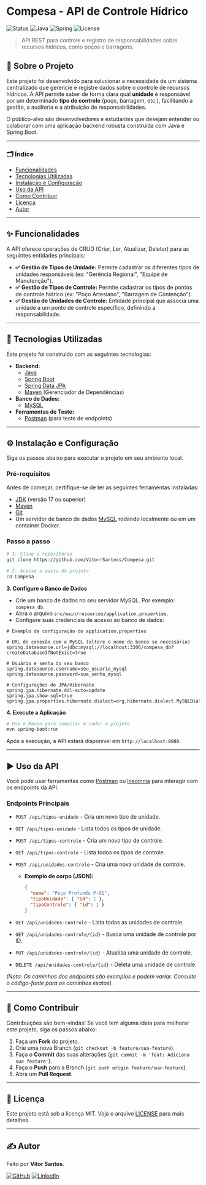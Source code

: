 # Compesa - API de Controle Hídrico

![Status](https://img.shields.io/badge/status-em_desenvolvimento-yellow)
![Java](https://img.shields.io/badge/Java-17+-blue?logo=java&logoColor=white)
![Spring](https://img.shields.io/badge/Spring%20Boot-3.x-brightgreen?logo=spring&logoColor=white)
![License](https://img.shields.io/badge/license-MIT-blue.svg)

> API REST para controle e registro de responsabilidades sobre recursos hídricos, como poços e barragens.

## 📖 Sobre o Projeto

Este projeto foi desenvolvido para solucionar a necessidade de um sistema centralizado que gerencie e registre dados sobre o controle de recursos hídricos. A API permite saber de forma clara qual **unidade** é responsável por um determinado **tipo de controle** (poço, barragem, etc.), facilitando a gestão, a auditoria e a atribuição de responsabilidades.

O público-alvo são desenvolvedores e estudantes que desejam entender ou colaborar com uma aplicação backend robusta construída com Java e Spring Boot.

---

### 🗂️ Índice

* [Funcionalidades](#-funcionalidades)
* [Tecnologias Utilizadas](#-tecnologias-utilizadas)
* [Instalação e Configuração](#-instalação-e-configuração)
* [Uso da API](#️-uso-da-api)
* [Como Contribuir](#-como-contribuir)
* [Licença](#-licença)
* [Autor](#️-autor)

---

## ✨ Funcionalidades

A API oferece operações de CRUD (Criar, Ler, Atualizar, Deletar) para as seguintes entidades principais:

- **✅ Gestão de Tipos de Unidade:** Permite cadastrar os diferentes tipos de unidades responsáveis (ex: "Gerência Regional", "Equipe de Manutenção").
- **✅ Gestão de Tipos de Controle:** Permite cadastrar os tipos de pontos de controle hídrico (ex: "Poço Artesiano", "Barragem de Contenção").
- **✅ Gestão de Unidades de Controle:** Entidade principal que associa uma unidade a um ponto de controle específico, definindo a responsabilidade.

---

## 🚀 Tecnologias Utilizadas

Este projeto foi construído com as seguintes tecnologias:

- **Backend:**
  - [Java](https://www.java.com/)
  - [Spring Boot](https://spring.io/projects/spring-boot)
  - [Spring Data JPA](https://spring.io/projects/spring-data-jpa)
  - [Maven](https://maven.apache.org/) (Gerenciador de Dependências)
- **Banco de Dados:**
  - [MySQL](https://www.mysql.com/)
- **Ferramentas de Teste:**
  - [Postman](https://www.postman.com/) (para teste de endpoints)

---

## ⚙️ Instalação e Configuração

Siga os passos abaixo para executar o projeto em seu ambiente local.

### Pré-requisitos

Antes de começar, certifique-se de ter as seguintes ferramentas instaladas:
- [JDK](https://www.oracle.com/java/technologies/downloads/) (versão 17 ou superior)
- [Maven](https://maven.apache.org/download.cgi)
- [Git](https://git-scm.com/)
- Um servidor de banco de dados [MySQL](https://dev.mysql.com/downloads/mysql/) rodando localmente ou em um container Docker.

### Passo a passo

```bash
# 1. Clone o repositório
git clone https://github.com/VitorrSantoss/Compesa.git

# 2. Acesse a pasta do projeto
cd Compesa
```

**3. Configure o Banco de Dados**

- Crie um banco de dados no seu servidor MySQL. Por exemplo: `compesa_db`.
- Abra o arquivo `src/main/resources/application.properties`.
- Configure suas credenciais de acesso ao banco de dados:

```properties
# Exemplo de configuração do application.properties

# URL de conexão com o MySQL (altere o nome do banco se necessário)
spring.datasource.url=jdbc:mysql://localhost:3306/compesa_db?createDatabaseIfNotExist=true

# Usuário e senha do seu banco
spring.datasource.username=seu_usuario_mysql
spring.datasource.password=sua_senha_mysql

# Configurações do JPA/Hibernate
spring.jpa.hibernate.ddl-auto=update
spring.jpa.show-sql=true
spring.jpa.properties.hibernate.dialect=org.hibernate.dialect.MySQLDialect
```

**4. Execute a Aplicação**

```bash
# Use o Maven para compilar e rodar o projeto
mvn spring-boot:run
```

Após a execução, a API estará disponível em `http://localhost:8080`.

---

## ▶️ Uso da API

Você pode usar ferramentas como [Postman](https://www.postman.com/) ou [Insomnia](https://insomnia.rest/) para interagir com os endpoints da API.

### Endpoints Principais

*   `POST /api/tipos-unidade` - Cria um novo tipo de unidade.
*   `GET /api/tipos-unidade` - Lista todos os tipos de unidade.

*   `POST /api/tipos-controle` - Cria um novo tipo de controle.
*   `GET /api/tipos-controle` - Lista todos os tipos de controle.

*   `POST /api/unidades-controle` - Cria uma nova unidade de controle.
    *   **Exemplo de corpo (JSON):**
        ```json
        {
          "nome": "Poço Profundo P-01",
          "tipoUnidade": { "id": 1 },
          "tipoControle": { "id": 1 }
        }
        ```
*   `GET /api/unidades-controle` - Lista todas as unidades de controle.
*   `GET /api/unidades-controle/{id}` - Busca uma unidade de controle por ID.
*   `PUT /api/unidades-controle/{id}` - Atualiza uma unidade de controle.
*   `DELETE /api/unidades-controle/{id}` - Deleta uma unidade de controle.

*(Nota: Os caminhos dos endpoints são exemplos e podem variar. Consulte o código-fonte para os caminhos exatos).*

---

## 🤝 Como Contribuir

Contribuições são bem-vindas! Se você tem alguma ideia para melhorar este projeto, siga os passos abaixo:

1.  Faça um **Fork** do projeto.
2.  Crie uma nova Branch (`git checkout -b feature/sua-feature`).
3.  Faça o **Commit** das suas alterações (`git commit -m 'feat: Adiciona sua feature'`).
4.  Faça o **Push** para a Branch (`git push origin feature/sua-feature`).
5.  Abra um **Pull Request**.

---

## 📝 Licença

Este projeto está sob a licença MIT. Veja o arquivo [LICENSE](LICENSE) para mais detalhes.

---

## ✍️ Autor

Feito por **Vitor Santos**.

[![GitHub](https://img.shields.io/badge/GitHub-100000?style=for-the-badge&logo=github&logoColor=white)](https://github.com/VitorrSantoss)
[![LinkedIn](https://img.shields.io/badge/LinkedIn-0077B5?style=for-the-badge&logo=linkedin&logoColor=white)](https://www.linkedin.com/in/seu-linkedin/) <!-- Adicione seu link do LinkedIn aqui -->

